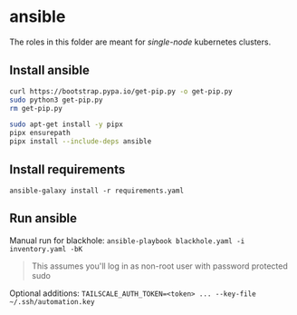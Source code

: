 # ansible

The roles in this folder are meant for *single-node* kubernetes clusters.

## Install ansible
```sh
curl https://bootstrap.pypa.io/get-pip.py -o get-pip.py
sudo python3 get-pip.py
rm get-pip.py

sudo apt-get install -y pipx
pipx ensurepath
pipx install --include-deps ansible
```

## Install requirements
`ansible-galaxy install -r requirements.yaml`

## Run ansible

Manual run for blackhole: `ansible-playbook blackhole.yaml -i inventory.yaml -bK`
> This assumes you'll log in as non-root user with password protected sudo

Optional additions: `TAILSCALE_AUTH_TOKEN=<token> ... --key-file ~/.ssh/automation.key`
